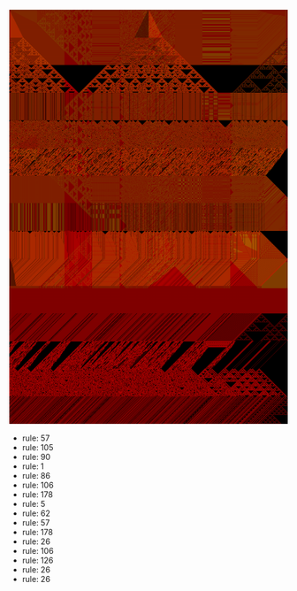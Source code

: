 ![photo](./output.png) 
 * rule: 57
* rule: 105
* rule: 90
* rule: 1
* rule: 86
* rule: 106
* rule: 178
* rule: 5
* rule: 62
* rule: 57
* rule: 178
* rule: 26
* rule: 106
* rule: 126
* rule: 26
* rule: 26
